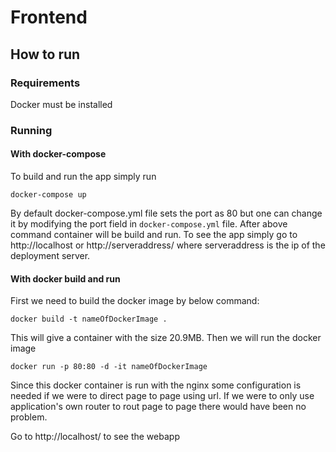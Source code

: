 # Frontend


## How to run


### Requirements 

Docker must be installed 


### Running


#### With docker-compose
To build and run the app simply run 
``` 
docker-compose up
```
By default docker-compose.yml file sets the port as 80 but one can change it by modifying the port field in ```docker-compose.yml``` file. After above command container will be build and run. To see the app simply go to http://localhost or http://serveraddress/ where serveraddress is the ip of the deployment server. 

#### With docker build and run
First we need to build the docker image by below command:
``` 
docker build -t nameOfDockerImage .
```
This will give a container with the size 20.9MB.
Then we will run the docker image 
 ```
 docker run -p 80:80 -d -it nameOfDockerImage
 ```
Since this docker container is run with the nginx some configuration is needed if we were to direct page to page using url. If we were to only use application's own router to rout page to page there would have been no problem.


Go to http://localhost/ to see the webapp
